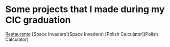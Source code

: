# Some projects that I made during my CIC graduation

[Restaurante](Restaurante)
[Space Invaders](Space Invaders)
[Polish Calculator](Polish Calculator)


